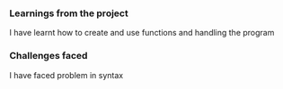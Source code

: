 ### Learnings from the project

 I have learnt how to create and use functions and handling the program


### Challenges faced

 I have faced problem in syntax


